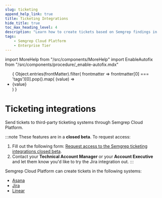 ```yaml
---
slug: ticketing
append_help_link: true
title: Ticketing Integrations
hide_title: true
toc_max_heading_level: 4
description: "Learn how to create tickets based on Semgrep findings in third-party ticketing systems."
tags:
    - Semgrep Cloud Platform
    - Enterprise Tier
---
```


import MoreHelp from "/src/components/MoreHelp"
import EnableAutofix from "/src/components/procedure/_enable-autofix.mdx"


<ul id="tag__badge-list">
{
Object.entries(frontMatter).filter(
    frontmatter => frontmatter[0] === 'tags')[0].pop().map(
    (value) => <li class='tag__badge-item'>{value}</li> )
}
</ul>

# Ticketing integrations

Send tickets to third-party ticketing systems through Semgrep Cloud Platform. 

:::note
These features are in a **closed beta**. To request access:
1. Fill out the following form: [Request access to the Semgrep ticketing integrations closed beta](https://get.semgrep.dev/Jira-asana-linear-private-beta.html).
2. Contact your **Technical Account Manager** or your **Account Executive** and let them know you'd like to try the Jira integration out.
:::

Semgrep Cloud Platform can create tickets in the following systems:

* [Asana](/semgrep-cloud-platform/asana)
* [Jira](/semgrep-cloud-platform/jira)
* [Linear](/semgrep-cloud-platform/linear)

